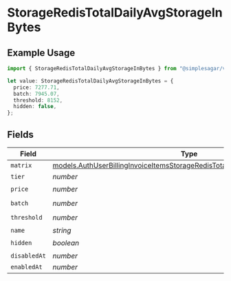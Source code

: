 # StorageRedisTotalDailyAvgStorageInBytes

## Example Usage

```typescript
import { StorageRedisTotalDailyAvgStorageInBytes } from "@simplesagar/vercel/models/authuser.js";

let value: StorageRedisTotalDailyAvgStorageInBytes = {
  price: 7277.71,
  batch: 7945.07,
  threshold: 8152,
  hidden: false,
};
```

## Fields

| Field                                                                                                                                                                    | Type                                                                                                                                                                     | Required                                                                                                                                                                 | Description                                                                                                                                                              |
| ------------------------------------------------------------------------------------------------------------------------------------------------------------------------ | ------------------------------------------------------------------------------------------------------------------------------------------------------------------------ | ------------------------------------------------------------------------------------------------------------------------------------------------------------------------ | ------------------------------------------------------------------------------------------------------------------------------------------------------------------------ |
| `matrix`                                                                                                                                                                 | [models.AuthUserBillingInvoiceItemsStorageRedisTotalDailyAvgStorageInBytesMatrix](../models/authuserbillinginvoiceitemsstorageredistotaldailyavgstorageinbytesmatrix.md) | :heavy_minus_sign:                                                                                                                                                       | N/A                                                                                                                                                                      |
| `tier`                                                                                                                                                                   | *number*                                                                                                                                                                 | :heavy_minus_sign:                                                                                                                                                       | N/A                                                                                                                                                                      |
| `price`                                                                                                                                                                  | *number*                                                                                                                                                                 | :heavy_check_mark:                                                                                                                                                       | N/A                                                                                                                                                                      |
| `batch`                                                                                                                                                                  | *number*                                                                                                                                                                 | :heavy_check_mark:                                                                                                                                                       | N/A                                                                                                                                                                      |
| `threshold`                                                                                                                                                              | *number*                                                                                                                                                                 | :heavy_check_mark:                                                                                                                                                       | N/A                                                                                                                                                                      |
| `name`                                                                                                                                                                   | *string*                                                                                                                                                                 | :heavy_minus_sign:                                                                                                                                                       | N/A                                                                                                                                                                      |
| `hidden`                                                                                                                                                                 | *boolean*                                                                                                                                                                | :heavy_check_mark:                                                                                                                                                       | N/A                                                                                                                                                                      |
| `disabledAt`                                                                                                                                                             | *number*                                                                                                                                                                 | :heavy_minus_sign:                                                                                                                                                       | N/A                                                                                                                                                                      |
| `enabledAt`                                                                                                                                                              | *number*                                                                                                                                                                 | :heavy_minus_sign:                                                                                                                                                       | N/A                                                                                                                                                                      |
